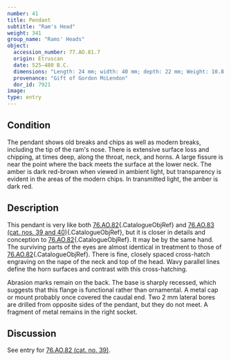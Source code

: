 ```yaml
---
number: 41
title: Pendant
subtitle: "Ram's Head"
weight: 341
group_name: "Rams' Heads"
object:
  accession_number: 77.AO.81.7
  origin: Etruscan
  date: 525–480 B.C.
  dimensions: "Length: 24 mm; width: 40 mm; depth: 22 mm; Weight: 10.8 g"
  provenance: "Gift of Gordon McLendon"
  dor_id: 7921
image:
type: entry
---
```


## Condition

The pendant shows old breaks and chips as well as modern breaks, including the tip of the ram's nose. There is extensive surface loss and chipping, at times deep, along the throat, neck, and horns. A large fissure is near the point where the back meets the surface at the lower neck. The amber is dark red-brown when viewed in ambient light, but transparency is evident in the areas of the modern chips. In transmitted light, the amber is dark red.

## Description

This pendant is very like both [76.AO.82](#cat-76.AO.82){.CatalogueObjRef} and [76.AO.83 (cat. nos. 39 and 40)](#cat-76.AO.83){.CatalogueObjRef}, but it is closer in details and conception to [76.AO.82](#cat-76.AO.82){.CatalogueObjRef}. It may be by the same hand. The surviving parts of the eyes are almost identical in treatment to those of [76.AO.82](#cat-76.AO.82){.CatalogueObjRef}. There is fine, closely spaced cross-hatch engraving on the nape of the neck and top of the head. Wavy parallel lines define the horn surfaces and contrast with this cross-hatching.

Abrasion marks remain on the back. The base is sharply recessed, which suggests that this flange is functional rather than ornamental. A metal cap or mount probably once covered the caudal end. Two 2 mm lateral bores are drilled from opposite sides of the pendant, but they do not meet. A fragment of metal remains in the right socket.

## Discussion

See entry for [76.AO.82 (cat. no. 39)](#39.md).
